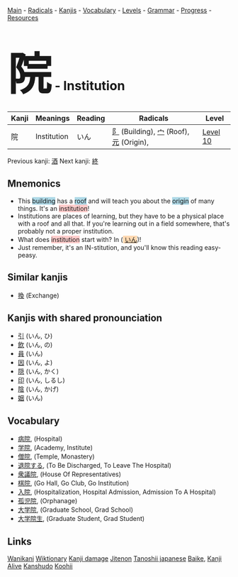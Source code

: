 <style> bigfont {font-size: 100px}</style>
[Main](../README.md) -
[Radicals](../radicals.md) -
[Kanjis](../kanjis.md) -
[Vocabulary](../vocabulary.md) -
[Levels](../levels.md) -
[Grammar](../grammar.md) - 
[Progress](../progress.md) -
[Resources](../resources.md)
# <bigfont> 院</bigfont> - Institution 

| Kanji | Meanings | Reading | Radicals | Level |
| --- | --- | --- | --- | --- |
| 院 | Institution | いん | [阝](../radicals/阝.md) (Building), [宀](../radicals/宀.md) (Roof), [元](../radicals/元.md) (Origin),  | [Level 10](../levels/wk_level10.md) |

Previous kanji: [酒](酒.md) Next kanji: [終](終.md) 

## Mnemonics
 * This <span style="background-color:#ADD8E6"> building</span> has a <span style="background-color:#ADD8E6"> roof</span> and will teach you about the <span style="background-color:#ADD8E6"> origin</span> of many things. It's an <span style="background-color:#ffcccb"> institution</span>!
* Institutions are places of learning, but they have to be a physical place with a roof and all that. If you're learning out in a field somewhere, that's probably not a proper institution.
* What does <span style="background-color:#ffcccb"> institution</span> start with? In (<span style="background-color:#fed8b1"> [いん](https://jisho.org/search/いん)</span>)!
* Just remember, it's an IN-stitution, and you'll know this reading easy-peasy.


## Similar kanjis
 * [換](換.md) (Exchange)



## Kanjis with shared pronounciation
 * [引](引.md) (いん, ひ)
* [飲](飲.md) (いん, の)
* [員](員.md) (いん)
* [因](因.md) (いん, よ)
* [隠](隠.md) (いん, かく)
* [印](印.md) (いん, しるし)
* [陰](陰.md) (いん, かげ)
* [姻](姻.md) (いん)



## Vocabulary
 * [病院](../vocabulary/院.md), (Hospital)
* [学院](../vocabulary/院.md), (Academy, Institute)
* [僧院](../vocabulary/院.md), (Temple, Monastery)
* [退院する](../vocabulary/院.md), (To Be Discharged, To Leave The Hospital)
* [衆議院](../vocabulary/院.md), (House Of Representatives)
* [棋院](../vocabulary/院.md), (Go Hall, Go Club, Go Institution)
* [入院](../vocabulary/院.md), (Hospitalization, Hospital Admission, Admission To A Hospital)
* [孤児院](../vocabulary/院.md), (Orphanage)
* [大学院](../vocabulary/院.md), (Graduate School, Grad School)
* [大学院生](../vocabulary/院.md), (Graduate Student, Grad Student)




## Links 


[Wanikani](https://www.wanikani.com/kanji/院)
[Wiktionary](https://en.wiktionary.org/wiki/院)
[Kanji damage](http://www.kanjidamage.com/kanji/search?utf8=✓&q=院)
[Jitenon](https://jitenon.com/kanji/院)
[Tanoshii japanese](https://www.tanoshiijapanese.com/dictionary/kanji.cfm?k=院)
[Baike](https://baike.baidu.com/item/院),
[Kanji Alive](https://app.kanjialive.com/院)
[Kanshudo](https://www.kanshudo.com/searchmn?q=院)
[Koohii](https://kanji.koohii.com/study/kanji/院)
